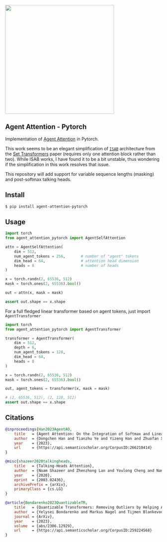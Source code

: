 <img src="./agent-attention.png" width="350px"></img>

## Agent Attention - Pytorch

Implementation of <a href="https://arxiv.org/abs/2312.08874">Agent Attention</a> in Pytorch.

This work seems to be an elegant simplification of <a href="https://github.com/lucidrains/isab-pytorch">`ISAB`</a> architecture from the <a href="https://arxiv.org/abs/1810.00825">Set Transformers</a> paper (requires only one attention block rather than two). While ISAB works, I have found it to be a bit unstable, thus wondering if the simplification in this work resolves that issue.

This repository will add support for variable sequence lengths (masking) and post-softmax talking heads.

## Install

```bash
$ pip install agent-attention-pytorch
```

## Usage

```python
import torch
from agent_attention_pytorch import AgentSelfAttention

attn = AgentSelfAttention(
    dim = 512,
    num_agent_tokens = 256,       # number of "agent" tokens
    dim_head = 64,                # attention head dimension
    heads = 8                     # number of heads
)

x = torch.randn(2, 65536, 512)
mask = torch.ones(2, 65536).bool()

out = attn(x, mask = mask)

assert out.shape == x.shape
```

For a full fledged linear transformer based on agent tokens, just import `AgentTransformer`

```python
import torch
from agent_attention_pytorch import AgentTransformer

transformer = AgentTransformer(
    dim = 512,
    depth = 6,
    num_agent_tokens = 128,
    dim_head = 64,
    heads = 8
)

x = torch.randn(2, 65536, 512)
mask = torch.ones(2, 65536).bool()

out, agent_tokens = transformer(x, mask = mask)

# (2, 65536, 512), (2, 128, 512)
assert out.shape == x.shape
```

## Citations

```bibtex
@inproceedings{Han2023AgentAO,
    title   = {Agent Attention: On the Integration of Softmax and Linear Attention},
    author  = {Dongchen Han and Tianzhu Ye and Yizeng Han and Zhuofan Xia and Shiji Song and Gao Huang},
    year    = {2023},
    url     = {https://api.semanticscholar.org/CorpusID:266210414}
}
```

```bibtex
@misc{shazeer2020talkingheads,
    title   = {Talking-Heads Attention}, 
    author  = {Noam Shazeer and Zhenzhong Lan and Youlong Cheng and Nan Ding and Le Hou},
    year    = {2020},
    eprint  = {2003.02436},
    archivePrefix = {arXiv},
    primaryClass = {cs.LG}
}
```

```bibtex
@article{Bondarenko2023QuantizableTR,
    title   = {Quantizable Transformers: Removing Outliers by Helping Attention Heads Do Nothing},
    author  = {Yelysei Bondarenko and Markus Nagel and Tijmen Blankevoort},
    journal = {ArXiv},
    year    = {2023},
    volume  = {abs/2306.12929},
    url     = {https://api.semanticscholar.org/CorpusID:259224568}
}
```
